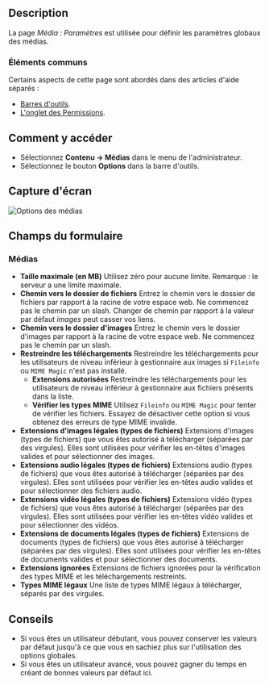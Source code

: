<!-- Filename: Help4.x:Media:_Options / Display title: Médias : Paramètres -->

## Description

La page *Média : Paramètres* est utilisée pour définir les paramètres globaux des médias.

### Éléments communs

Certains aspects de cette page sont abordés dans des articles d'aide séparés :

* [Barres d'outils](jdocmanual?article=help/common-elements/toolbars).
* [L'onglet des Permissions](jdocmanual?article=help/common-elements/edit-permissions).

## Comment y accéder

- Sélectionnez **Contenu → Médias** dans le menu de l'administrateur.
- Sélectionnez le bouton **Options** dans la barre d'outils.

## Capture d'écran

![Options des médias](../../../fr/images/media/media-options.png)

## Champs du formulaire

### Médias

- **Taille maximale (en MB)** Utilisez zéro pour aucune limite. Remarque : le serveur a une limite maximale.
- **Chemin vers le dossier de fichiers** Entrez le chemin vers le dossier de fichiers par rapport à la racine de votre espace web. Ne commencez pas le chemin par un slash. Changer de chemin par rapport à la valeur par défaut *images* peut casser vos liens.
- **Chemin vers le dossier d'images** Entrez le chemin vers le dossier d'images par rapport à la racine de votre espace web. Ne commencez pas le chemin par un slash.
- **Restreindre les téléchargements** Restreindre les téléchargements pour les utilisateurs de niveau inférieur à gestionnaire aux images si `Fileinfo` ou `MIME Magic` n'est pas installé.
  - **Extensions autorisées** Restreindre les téléchargements pour les utilisateurs de niveau inférieur à gestionnaire aux fichiers présents dans la liste.
  - **Vérifier les types MIME** Utilisez `Fileinfo` ou `MIME Magic` pour tenter de vérifier les fichiers. Essayez de désactiver cette option si vous obtenez des erreurs de type MIME invalide.
- **Extensions d'images légales (types de fichiers)** Extensions d'images (types de fichiers) que vous êtes autorisé à télécharger (séparées par des virgules). Elles sont utilisées pour vérifier les en-têtes d'images valides et pour sélectionner des images.
- **Extensions audio légales (types de fichiers)** Extensions audio (types de fichiers) que vous êtes autorisé à télécharger (séparées par des virgules). Elles sont utilisées pour vérifier les en-têtes audio valides et pour sélectionner des fichiers audio.
- **Extensions vidéo légales (types de fichiers)** Extensions vidéo (types de fichiers) que vous êtes autorisé à télécharger (séparées par des virgules). Elles sont utilisées pour vérifier les en-têtes vidéo valides et pour sélectionner des vidéos.
- **Extensions de documents légales (types de fichiers)** Extensions de documents (types de fichiers) que vous êtes autorisé à télécharger (séparées par des virgules). Elles sont utilisées pour vérifier les en-têtes de documents valides et pour sélectionner des documents.
- **Extensions ignorées** Extensions de fichiers ignorées pour la vérification des types MIME et les téléchargements restreints.
- **Types MIME légaux** Une liste de types MIME légaux à télécharger, séparés par des virgules.

## Conseils

- Si vous êtes un utilisateur débutant, vous pouvez conserver les valeurs par défaut jusqu'à ce que vous en sachiez plus sur l'utilisation des options globales.
- Si vous êtes un utilisateur avancé, vous pouvez gagner du temps en créant de bonnes valeurs par défaut ici.
